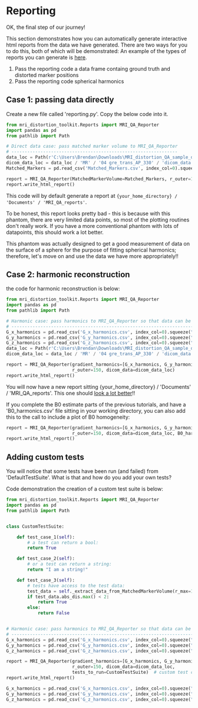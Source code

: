 # Reporting

OK, the final step of our journey!

This section demonstrates how you can automatically generate interactive html reports from the data we have generated. There are two ways for you to do this, both of which will be demonstrated:
An example of the types of reports you can generate is [here](https://image-x-institute.github.io/mri_distortion_toolkit/_static/MR_QA_report_20_05_2022.html).

1. Pass the reporting code a data frame containg ground truth and distorted marker positions
2. Pass the reporting code spherical harmonics

## Case 1: passing data directly 

Create a new file called 'reporting.py'. Copy the below code into it.

```python
from mri_distortion_toolkit.Reports import MRI_QA_Reporter
import pandas as pd
from pathlib import Path

# Direct data case: pass matched marker volume to MRI_QA_Reporter
# ---------------------------------------------------------------
data_loc = Path(r'C:\Users\Brendan\Downloads\MRI_distortion_QA_sample_data\MRI_distortion_QA_sample_data')
dicom_data_loc = data_loc / 'MR' / '04 gre_trans_AP_330' / 'dicom_data.json'  # previosly saved from a MarkerVolume
Matched_Markers = pd.read_csv('Matched_Markers.csv', index_col=0).squeeze("columns")

report = MRI_QA_Reporter(MatchedMarkerVolume=Matched_Markers, r_outer=150, dicom_data=dicom_data_loc)
report.write_html_report()
```

This code will by default generate a report at ```{your_home_directory} / 'Documents' / 'MRI_QA_reports'```.

To be honest, this report looks pretty bad - this is because with this phantom, there are very limited data points, so most of the plotting routines don't really work. If you have a more conventional phantom with lots of datapoints, this should work  a lot better.

This phantom was actually designed to get a good measurement of data on the surface of a sphere for the purpose of fitting spherical harmonics; therefore, let's move on and use the data we have more appropriately!! 

## Case 2: harmonic reconstruction

the code for harmonic reconstruction is below:

```python
from mri_distortion_toolkit.Reports import MRI_QA_Reporter
import pandas as pd
from pathlib import Path

# Harmonic case: pass harmonics to MRI_QA_Reporter so that data can be recontructed
# ----------------------------------------------------------------------------------
G_x_harmonics = pd.read_csv('G_x_harmonics.csv', index_col=0).squeeze("columns")
G_y_harmonics = pd.read_csv('G_y_harmonics.csv', index_col=0).squeeze("columns")
G_z_harmonics = pd.read_csv('G_z_harmonics.csv', index_col=0).squeeze("columns")
data_loc = Path(r'C:\Users\Brendan\Downloads\MRI_distortion_QA_sample_data\MRI_distortion_QA_sample_data')
dicom_data_loc = data_loc / 'MR' / '04 gre_trans_AP_330' / 'dicom_data.json'  # previosly saved from a MarkerVolume

report = MRI_QA_Reporter(gradient_harmonics=[G_x_harmonics, G_y_harmonics, G_z_harmonics],
                         r_outer=150, dicom_data=dicom_data_loc)
report.write_html_report()
```

You will now have a new report sitting {your_home_directory} / 'Documents' / 'MRI_QA_reports'.  This one should [look a lot better](https://image-x-institute.github.io/mri_distortion_toolkit/_static/MR_QA_report_20_05_2022.html)!! 

If you complete the B0 estimate parts of the previous tutorials, and have a 'B0_harmonics.csv' file sitting in your working directory, you can also add this to the call to include a plot of B0 homogeneity:

```python
report = MRI_QA_Reporter(gradient_harmonics=[G_x_harmonics, G_y_harmonics, G_z_harmonics],
                         r_outer=150, dicom_data=dicom_data_loc, B0_harmonics='B0_harmonics.csv')
report.write_html_report()
```

## Adding custom tests

You will notice that some tests have been run (and failed) from 'DefaultTestSuite'. What is that and how do you add your own tests?

Code demonstration the creation of a custom test suite is below:

```python
from mri_distortion_toolkit.Reports import MRI_QA_Reporter
import pandas as pd
from pathlib import Path


class CustomTestSuite:

    def test_case_1(self):
        # a test can return a bool:
        return True

    def test_case_2(self):
        # or a test can return a string:
        return "I am a string!"

    def test_case_3(self):
        # tests have access to the test data:
        test_data = self._extract_data_from_MatchedMarkerVolume(r_max=100)
        if test_data.abs_dis.max() < 2:
            return True
        else:
            return False


# Harmonic case: pass harmonics to MRI_QA_Reporter so that data can be recontructed
# ----------------------------------------------------------------------------------
G_x_harmonics = pd.read_csv('G_x_harmonics.csv', index_col=0).squeeze("columns")
G_y_harmonics = pd.read_csv('G_y_harmonics.csv', index_col=0).squeeze("columns")
G_z_harmonics = pd.read_csv('G_z_harmonics.csv', index_col=0).squeeze("columns")

report = MRI_QA_Reporter(gradient_harmonics=[G_x_harmonics, G_y_harmonics, G_z_harmonics],
                         r_outer=150, dicom_data=dicom_data_loc,
                         tests_to_run=CustomTestSuite)  # custom test class passed to tests_to_run
report.write_html_report()

G_x_harmonics = pd.read_csv('G_x_harmonics.csv', index_col=0).squeeze("columns")
G_y_harmonics = pd.read_csv('G_y_harmonics.csv', index_col=0).squeeze("columns")
G_z_harmonics = pd.read_csv('G_z_harmonics.csv', index_col=0).squeeze("columns")
```



